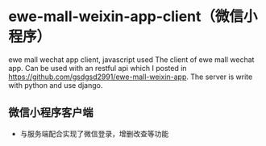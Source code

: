 # ewe-mall-weixin-app-client（微信小程序）
ewe mall wechat app client, javascript used
The client of ewe mall wechat app. 
Can be used with an restful api which I posted in https://github.com/gsdgsd2991/ewe-mall-weixin-app.
The server is write with python and use django.

## 微信小程序客户端
* 与服务端配合实现了微信登录，增删改查等功能
